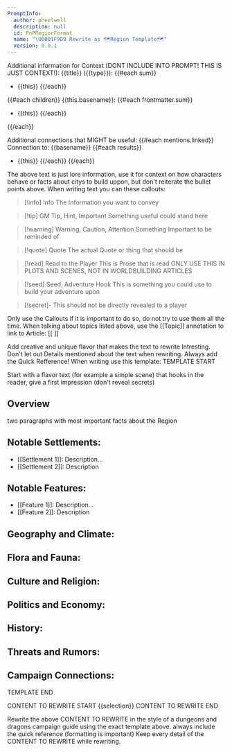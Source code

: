 ```yaml
---
PromptInfo:
  author: pheelwell
  description: null
  id: PnPRegionFormat
  name: "\U0001F9D9 Rewrite as 🗺Region Template🗺"
  version: 0.0.1
---
```

Additional information for Context
(DONT INCLUDE INTO PROMPT! THIS IS JUST CONTEXT!):
{{title}} ({{type}}): 
{{#each sum}}
- {{this}}
{{/each}}

{{#each children}}
{{this.basename}}:
{{#each frontmatter.sum}}
- {{this}}
{{/each}}

{{/each}}

Additional connections that MIGHT be useful: 
{{#each mentions.linked}}
Connection to: {{basename}}
{{#each results}}
- {{this}}
{{/each}}
{{/each}}

The above text is just lore information, use it for context on how characters behave or facts about citys to build uppon, but don't reiterate the bullet points above.
When writing text you can these callouts:

> [!info] Info
> The Information you want to convey 

> [!tip] GM Tip, Hint, Important
> Something useful could stand here
    
> [!warning] Warning, Caution, Attention
> Something Important to be reminded of
  
> [!quote] Quote
> The actual Quote or thing that should be 

>[!read] Read to the Player
>This is Prose that is read
>ONLY USE THIS IN PLOTS AND SCENES, NOT IN WORLDBUILDING ARTICLES

>[!seed] Seed, Adventure Hook
>This is something you could use to build your adventure upon

>[!secret]- 
> This should not be directly revealed to a player

Only use the Callouts if it is important to do so, do not try to use them all the time.
When talking about topics listed above, use the [[Topic]] annotation to link to Article: [[ ]]

Add creative and unique flavor that makes the text to rewrite Intresting.
Don't let out Details mentioned about the text when rewriting.
Always add the Quick Refference!
When writing use this template:
TEMPLATE START


Start with a flavor text (for example a simple scene) that hooks in the reader, give a first impression (don't reveal secrets)
## Overview
two paragraphs with most important facts about the Region
## Notable Settlements:
- [[Settlement 1]]: Description...
- [[Settlement 2]]: Description
## Notable Features:
- [[Feature 1]]: Description...
- [[Feature 2]]: Description
## Geography and Climate:
## Flora and Fauna:
## Culture and Religion:
## Politics and Economy:
## History:
## Threats and Rumors:
## Campaign Connections:



TEMPLATE END


CONTENT TO REWRITE START
{{selection}}
CONTENT TO REWRITE END

Rewrite the above CONTENT TO REWRITE in the style of a dungeons and dragons campaign guide using the exact template above. always include the quick reference (formatting is important)
Keep every detail of the CONTENT TO REWRITE while rewriting.


